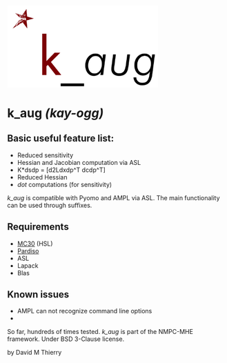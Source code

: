 <img src="/docs/kauglogo.png" alt="Drawing" width="350px"/>

# k\_aug *(kay-ogg)*

## Basic useful feature list:

 * Reduced sensitivity
 * Hessian and Jacobian computation via ASL
 * K*dsdp = [d2Ldxdp^T dcdp^T]
 * Reduced Hessian
 * *dot* computations (for sensitivity)
 
*k\_aug* is compatible with Pyomo and AMPL via ASL. The main functionality can be used through suffixes. 

## Requirements

 * [MC30](http://www.hsl.rl.ac.uk/catalogue/mc30.html) (HSL)
 * [Pardiso](https://pardiso-project.org/)
 * ASL
 * Lapack
 * Blas

## Known issues
 * AMPL can not recognize command line options
 * 
So far, hundreds of times tested.
*k\_aug* is part of the NMPC-MHE framework. Under BSD 3-Clause license.

by David M Thierry

